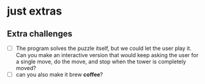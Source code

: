 # just extras

## Extra challenges

- [ ] The program solves the puzzle itself, but we could let the user play it. Can you make an interactive version that would keep asking the user for a single move, do the move, and stop when the tower is completely moved?
- [ ] can you also make it brew **coffee**?
